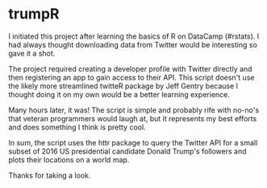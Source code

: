 # trumpR

I initiated this project after learning the basics of R on DataCamp (#rstats). I had always thought downloading data from Twitter would be interesting so gave it a shot. 

The project required creating a developer profile with Twitter directly and then registering an app to gain access to their API. This script doesn't use the likely more streamlined twitteR package by Jeff Gentry because I thought doing it on my own would be a better learning experience. 

Many hours later, it was! The script is simple and probably rife with no-no's that veteran programmers would laugh at, but it represents my best efforts and does something I think is pretty cool. 

In sum, the script uses the httr package to query the Twitter API for a small subset of 2016 US presidential candidate Donald Trump's followers and plots their locations on a world map. 

Thanks for taking a look.
